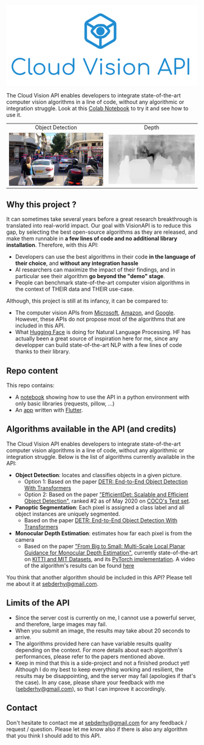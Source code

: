 <center><img src="https://github.com/sebderhy/visionapi/blob/master/logos/cloud_vision_api.PNG?raw=true"></center>

The Cloud Vision API enables developers to integrate state-of-the-art computer vision algorithms in a line of code, without any algorithmic or integration struggle. Look at this [Colab Notebook](https://colab.research.google.com/drive/1u2i_-EdbXYYK6D5e95E0h6Scg3UkDTbR?usp=sharing) to try it and see how to use it.

<table>
    <tr><td><center>Object Detection</center></td><td><center>Depth</center></td></tr>
    <tr><td><img src='img_out/efficientdet-d7.png'></td><td><img src='img_out/depth-bts.png'></td></tr>
</table>

## Why this project ?
It can sometimes take several years before a great research breakthrough is translated into real-world impact. Our goal with VisionAPI is to reduce this gap, by selecting the best open-source algorithms as they are released, and make them runnable in **a few lines of code and no additional library installation**. Therefore, with this API:
* Developers can use the best algorithms in their code **in the language of their choice**, and **without any integration hassle**
* AI researchers can maximize the impact of their findings, and in particular see their algorithm **go beyond the "demo" stage**.   
* People can benchmark state-of-the-art computer vision algorithms in the context of THEIR data and THEIR use-case.  

Although, this project is still at its infancy, it can be compared to:
* The computer vision APIs from [Microsoft](https://azure.microsoft.com/en-us/services/cognitive-services/computer-vision/#features), [Amazon](https://aws.amazon.com/rekognition/), and [Google](https://cloud.google.com/vision). However, these APIs do not propose most of the algorithms that are included in this API.
* What [Hugging Face](https://huggingface.co/) is doing for Natural Language Processing. HF has actually been a great source of inspiration here for me, since any developper can build state-of-the-art NLP with a few lines of code thanks to their library.

## Repo content
This repo contains:
* A [notebook](test_api.ipynb) showing how to use the API in a python environment with only basic libraries (requests, pillow, ...)
* An [app](https://github.com/sebderhy/visionapi/tree/master/visionapp) written with [Flutter](https://github.com/flutter/flutter). 

## Algorithms available in the API (and credits)
The Cloud Vision API enables developers to integrate state-of-the-art computer vision algorithms in a line of code, without any algorithmic or integration struggle. Below is the list of algorithms currently available in the API:
* **Object Detection**: locates and classifies objects in a given picture. <br />
    * Option 1: Based on the paper [DETR: End-to-End Object Detection With Transformers](https://alcinos.github.io/detr_page/)
    * Option 2: Based on the paper ["EfficientDet: Scalable and Efficient Object Detection"](https://arxiv.org/pdf/1911.09070.pdf), ranked #2 as of May 2020 on [COCO's Test set](https://paperswithcode.com/sota/object-detection-on-coco).
* **Panoptic Segmentation**: Each pixel is assigned a class label and all object instances are uniquely segmented.
    * Based on the paper [DETR: End-to-End Object Detection With Transformers](https://alcinos.github.io/detr_page/)
* **Monocular Depth Estimation**:  estimates how far each pixel is from the camera <br />
    * Based on the paper ["From Big to Small: Multi-Scale Local Planar Guidance for Monocular Depth Estimation"](https://arxiv.org/pdf/1907.10326v5.pdf), currently state-of-the-art on [KITTI and MIT Datasets](https://paperswithcode.com/task/monocular-depth-estimation), and its [PyTorch implementation](https://github.com/Navhkrin/Bts-PyTorch). A video of the algorithm's results can be found [here](https://www.youtube.com/watch?v=ekezJiGaiQk&feature=youtu.be)
    
You think that another algorithm should be included in this API? Please tell me about it at [sebderhy@gmail.com](sebderhy@gmail.com).

## Limits of the API
* Since the server cost is currently on me, I cannot use a powerful server, and therefore, large images may fail. 
* When you submit an image, the results may take about 20 seconds to arrive.
* The algorithms provided here can have variable results quality depending on the context. For more details about each algorithm's performances, please refer to the papers mentioned above.
* Keep in mind that this is a side-project and not a finished product yet! Although I do my best to keep everything working and resilient, the results may be disappointing, and the server may fail (apologies if that's the case). In any case, please share your feedback with me (sebderhy@gmail.com), so that I can improve it accordingly.   

## Contact
Don't hesitate to contact me at sebderhy@gmail.com for any feedback / request / question. Please let me know also if there is also any algorithm that you think I should add to this API.
